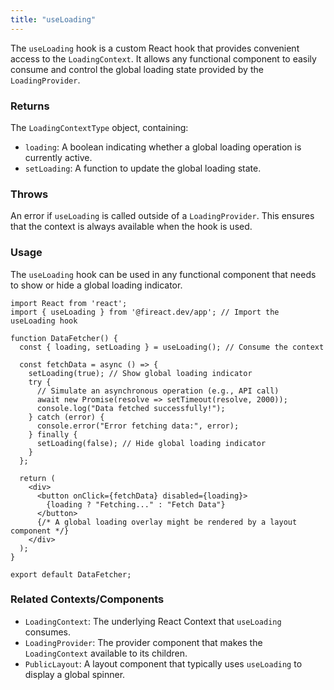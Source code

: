 ```yaml
---
title: "useLoading"
---
```


The `useLoading` hook is a custom React hook that provides convenient access to the `LoadingContext`. It allows any functional component to easily consume and control the global loading state provided by the `LoadingProvider`.

### Returns

The `LoadingContextType` object, containing:
- `loading`: A boolean indicating whether a global loading operation is currently active.
- `setLoading`: A function to update the global loading state.

### Throws

An error if `useLoading` is called outside of a `LoadingProvider`. This ensures that the context is always available when the hook is used.

### Usage

The `useLoading` hook can be used in any functional component that needs to show or hide a global loading indicator.

```tsx
import React from 'react';
import { useLoading } from '@fireact.dev/app'; // Import the useLoading hook

function DataFetcher() {
  const { loading, setLoading } = useLoading(); // Consume the context

  const fetchData = async () => {
    setLoading(true); // Show global loading indicator
    try {
      // Simulate an asynchronous operation (e.g., API call)
      await new Promise(resolve => setTimeout(resolve, 2000));
      console.log("Data fetched successfully!");
    } catch (error) {
      console.error("Error fetching data:", error);
    } finally {
      setLoading(false); // Hide global loading indicator
    }
  };

  return (
    <div>
      <button onClick={fetchData} disabled={loading}>
        {loading ? "Fetching..." : "Fetch Data"}
      </button>
      {/* A global loading overlay might be rendered by a layout component */}
    </div>
  );
}

export default DataFetcher;
```

### Related Contexts/Components

- `LoadingContext`: The underlying React Context that `useLoading` consumes.
- `LoadingProvider`: The provider component that makes the `LoadingContext` available to its children.
- `PublicLayout`: A layout component that typically uses `useLoading` to display a global spinner.
